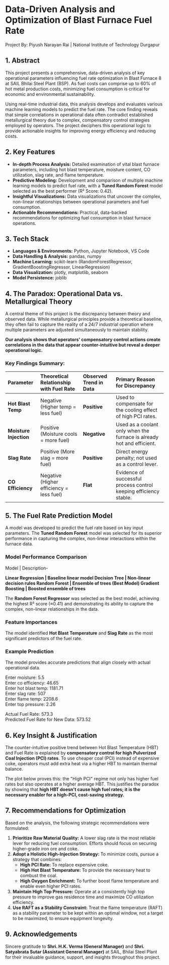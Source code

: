# **Data-Driven Analysis and Optimization of Blast Furnace Fuel Rate**

Project By: Piyush Narayan Rai | National Institute of Technology Durgapur  

## **1\. Abstract**

This project presents a comprehensive, data-driven analysis of key operational parameters influencing fuel rate optimization in Blast Furnace 8 at SAIL Bhilai Steel Plant (BSP). As fuel costs can comprise up to 60% of hot metal production costs, minimizing fuel consumption is critical for economic and environmental sustainability.

Using real-time industrial data, this analysis develops and evaluates various machine learning models to predict the fuel rate. The core finding reveals that simple correlations in operational data often contradict established metallurgical theory due to complex, compensatory control strategies employed by operators. The project deciphers this operational logic to provide actionable insights for improving energy efficiency and reducing costs.

## **2\. Key Features**

* **In-depth Process Analysis:** Detailed examination of vital blast furnace parameters, including hot blast temperature, moisture content, CO utilization, slag rate, and flame temperature.  
* **Predictive Modeling:** Development and comparison of multiple machine learning models to predict fuel rate, with a **Tuned Random Forest** model selected as the best performer (R² Score: 0.42).  
* **Insightful Visualizations:** Data visualizations that uncover the complex, non-linear relationships between operational parameters and fuel consumption.  
* **Actionable Recommendations:** Practical, data-backed recommendations for optimizing fuel consumption in blast furnace operations.

## **3\. Tech Stack**

* **Languages & Environments:** Python, Jupyter Notebook, VS Code  
* **Data Handling & Analysis:** pandas, numpy  
* **Machine Learning:** scikit-learn (RandomForestRegressor, GradientBoostingRegressor, LinearRegression)  
* **Data Visualization:** plotly, matplotlib, seaborn  
* **Model Persistence:** joblib

## **4\. The Paradox: Operational Data vs. Metallurgical Theory**

A central theme of this project is the discrepancy between theory and observed data. While metallurgical principles provide a theoretical baseline, they often fail to capture the reality of a 24/7 industrial operation where multiple parameters are adjusted simultaneously to maintain stability.

**Our analysis shows that operators' compensatory control actions create correlations in the data that appear counter-intuitive but reveal a deeper operational logic.**

### **Key Findings Summary:**

| Parameter | Theoretical Relationship with Fuel Rate | Observed Trend in Data | Primary Reason for Discrepancy |
| :---- | :---- | :---- | :---- |
| **Hot Blast Temp** | Negative (Higher temp \= less fuel) | **Positive** | Used to compensate for the cooling effect of high PCI rates. |
| **Moisture Injection** | Positive (Moisture cools \= more fuel) | **Negative** | Used as a coolant only when the furnace is already hot and efficient. |
| **Slag Rate** | Positive (More slag \= more fuel) | **Positive** | Direct energy penalty; not used as a control lever. |
| **CO Efficiency** | Negative (Higher efficiency \= less fuel) | **Flat** | Evidence of successful process control keeping efficiency stable. |

## 

## **5\. The Fuel Rate Prediction Model**

A model was developed to predict the fuel rate based on key input parameters. The **Tuned Random Forest** model was selected for its superior performance in capturing the complex, non-linear interactions within the furnace data.

### **Model Performance Comparison**

Model | Description-

**Linear Regression | Baseline linear model
Decision Tree     | Non-linear decision rules
Random Forest     | Ensemble of trees (Best Model)
Gradient Boosting | Boosted ensemble of trees**

The **Random Forest Regressor** was selected as the best model, achieving the highest R² score (≈0.41) and demonstrating its ability to capture the complex, non-linear relationships in the data.

### **Feature Importances**

The model identified **Hot Blast Temperature** and **Slag Rate** as the most significant predictors of the fuel rate.

### **Example Prediction**

The model provides accurate predictions that align closely with actual operational data.

Enter moisture: 5.5  
Enter co efficiency: 46.65  
Enter hot blast temp: 1181.71  
Enter slag rate: 507  
Enter flame temp: 2208.6  
Enter top pressure: 2.26

Actual Fuel Rate: 573.3  
Predicted Fuel Rate for New Data: 573.52

## **6\. Key Insight & Justification**

The counter-intuitive positive trend between Hot Blast Temperature (HBT) and Fuel Rate is explained by **compensatory control for high Pulverized Coal Injection (PCI) rates**. To use cheaper coal (PCI) instead of expensive coke, operators must add extra heat via a higher HBT to maintain thermal balance.

The plot below proves this: the "High PCI" regime not only has higher fuel rates but also operates at a higher average HBT. This justifies the paradox by showing that **high HBT doesn't cause high fuel rates; it is the necessary enabler for a high-PCI, cost-saving strategy.**

## **7\. Recommendations for Optimization**

Based on the analysis, the following strategic recommendations were formulated:

1. **Prioritize Raw Material Quality:** A lower slag rate is the most reliable lever for reducing fuel consumption. Efforts should focus on securing higher-grade iron ore and coke.  
2. **Adopt a Holistic High-Injection Strategy:** To minimize costs, pursue a strategy that combines:  
   * **High PCI Rate:** To replace expensive coke.  
   * **High Hot Blast Temperature:** To provide the necessary heat to combust the coal.  
   * **High Oxygen Enrichment:** To further boost flame temperature and enable even higher PCI rates.  
3. **Maintain High Top Pressure:** Operate at a consistently high top pressure to improve gas residence time and maximize CO utilization efficiency.  
4. **Use RAFT as a Stability Constraint:** Treat the flame temperature (RAFT) as a stability parameter to be kept within an optimal window, not a target to be maximized, to ensure equipment longevity.

## **9\. Acknowledgements**

Sincere gratitude to **Shri. H.K. Verma (General Manager)** and **Shri. Satyabrata Sutar (Assistant General Manager)** at SAIL, Bhilai Steel Plant for their invaluable guidance, support, and insights throughout this project.
